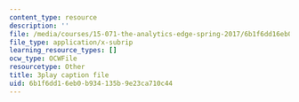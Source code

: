 ```yaml
---
content_type: resource
description: ''
file: /media/courses/15-071-the-analytics-edge-spring-2017/6b1f6dd16eb0b934135b9e23ca710c44_suHTm7R7kfQ.srt
file_type: application/x-subrip
learning_resource_types: []
ocw_type: OCWFile
resourcetype: Other
title: 3play caption file
uid: 6b1f6dd1-6eb0-b934-135b-9e23ca710c44
---
```

